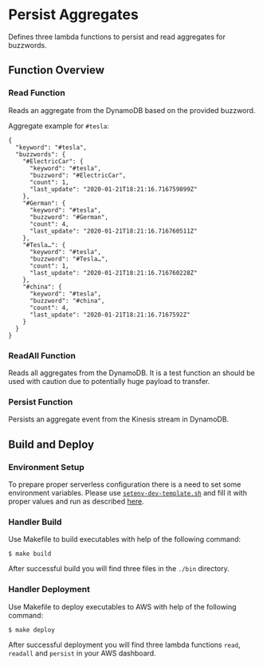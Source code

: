 # Persist Aggregates

Defines three lambda functions to persist and read aggregates for buzzwords.

## Function Overview 

### Read Function

Reads an aggregate from the DynamoDB based on the provided buzzword.

Aggregate example for `#tesla`:

```
{
  "keyword": "#tesla",
  "buzzwords": {
    "#ElectricCar": {
      "keyword": "#tesla",
      "buzzword": "#ElectricCar",
      "count": 1,
      "last_update": "2020-01-21T18:21:16.716759899Z"
    },
    "#German": {
      "keyword": "#tesla",
      "buzzword": "#German",
      "count": 4,
      "last_update": "2020-01-21T18:21:16.716760511Z"
    },
    "#Tesla…": {
      "keyword": "#tesla",
      "buzzword": "#Tesla…",
      "count": 1,
      "last_update": "2020-01-21T18:21:16.716760228Z"
    },
    "#china": {
      "keyword": "#tesla",
      "buzzword": "#china",
      "count": 4,
      "last_update": "2020-01-21T18:21:16.7167592Z"
    }
  }
}
``` 

### ReadAll Function

Reads all aggregates from the DynamoDB.
It is a test function an should be used with caution due to potentially huge payload to transfer.

### Persist Function

Persists an aggregate event from the Kinesis stream in DynamoDB.

## Build and Deploy

### Environment Setup

To prepare proper serverless configuration there is a need to set some environment variables. 
Please use [`setenv-dev-template.sh`](../setenv-dev-template.sh) and fill it with proper values 
and run as described [here](../README.md).

### Handler Build

Use Makefile to build executables with help of the following command:
```
$ make build
```
After successful build you will find three files in the `./bin` directory. 

### Handler Deployment

Use Makefile to deploy executables to AWS with help of the following command:
```
$ make deploy
```
After successful deployment you will find three lambda functions `read`, `readall` and `persist` in your AWS dashboard.
